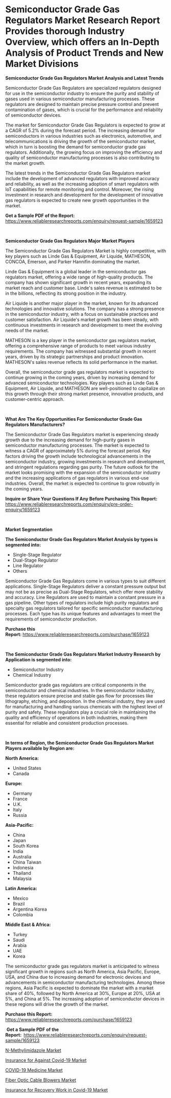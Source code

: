 <p><h1>Semiconductor Grade Gas Regulators Market Research Report Provides thorough Industry Overview, which offers an In-Depth Analysis of Product Trends and New Market Divisions</h1></p><p><strong>Semiconductor Grade Gas Regulators Market Analysis and Latest Trends</strong></p>
<p><p>Semiconductor Grade Gas Regulators are specialized regulators designed for use in the semiconductor industry to ensure the purity and stability of gases used in various semiconductor manufacturing processes. These regulators are designed to maintain precise pressure control and prevent contamination of gases, which is crucial for the performance and reliability of semiconductor devices.</p><p>The market for Semiconductor Grade Gas Regulators is expected to grow at a CAGR of 5.2% during the forecast period. The increasing demand for semiconductors in various industries such as electronics, automotive, and telecommunications is driving the growth of the semiconductor market, which in turn is boosting the demand for semiconductor grade gas regulators. Additionally, the growing focus on improving the efficiency and quality of semiconductor manufacturing processes is also contributing to the market growth.</p><p>The latest trends in the Semiconductor Grade Gas Regulators market include the development of advanced regulators with improved accuracy and reliability, as well as the increasing adoption of smart regulators with IoT capabilities for remote monitoring and control. Moreover, the rising investment in research and development for the development of innovative gas regulators is expected to create new growth opportunities in the market.</p></p>
<p><strong>Get a Sample PDF of the Report:&nbsp;</strong> <a href="https://www.reliableresearchreports.com/enquiry/request-sample/1659123">https://www.reliableresearchreports.com/enquiry/request-sample/1659123</a></p>
<p>&nbsp;</p>
<p><strong>Semiconductor Grade Gas Regulators Major Market Players</strong></p>
<p><p>The Semiconductor Grade Gas Regulators Market is highly competitive, with key players such as Linde Gas & Equipment, Air Liquide, MATHESON, CONCOA, Emerson, and Parker Hannifin dominating the market. </p><p>Linde Gas & Equipment is a global leader in the semiconductor gas regulators market, offering a wide range of high-quality products. The company has shown significant growth in recent years, expanding its market reach and customer base. Linde's sales revenue is estimated to be in the billions, reflecting its strong position in the industry.</p><p>Air Liquide is another major player in the market, known for its advanced technologies and innovative solutions. The company has a strong presence in the semiconductor industry, with a focus on sustainable practices and customer satisfaction. Air Liquide's market growth has been steady, with continuous investments in research and development to meet the evolving needs of the market.</p><p>MATHESON is a key player in the semiconductor gas regulators market, offering a comprehensive range of products to meet various industry requirements. The company has witnessed substantial growth in recent years, driven by its strategic partnerships and product innovation. MATHESON's sales revenue reflects its solid performance in the market.</p><p>Overall, the semiconductor grade gas regulators market is expected to continue growing in the coming years, driven by increasing demand for advanced semiconductor technologies. Key players such as Linde Gas & Equipment, Air Liquide, and MATHESON are well-positioned to capitalize on this growth through their strong market presence, innovative products, and customer-centric approach.</p></p>
<p>&nbsp;</p>
<p><strong>What Are The Key Opportunities For Semiconductor Grade Gas Regulators Manufacturers?</strong></p>
<p><p>The Semiconductor Grade Gas Regulators market is experiencing steady growth due to the increasing demand for high-purity gases in semiconductor manufacturing processes. The market is expected to witness a CAGR of approximately 5% during the forecast period. Key factors driving the growth include technological advancements in the semiconductor industry, growing investments in research and development, and stringent regulations regarding gas purity. The future outlook for the market looks promising with the expansion of the semiconductor industry and the increasing applications of gas regulators in various end-use industries. Overall, the market is expected to continue to grow robustly in the coming years.</p></p>
<p><strong>Inquire or Share Your Questions If Any Before Purchasing This Report:</strong> <a href="https://www.reliableresearchreports.com/enquiry/pre-order-enquiry/1659123">https://www.reliableresearchreports.com/enquiry/pre-order-enquiry/1659123</a></p>
<p>&nbsp;</p>
<p><strong>Market Segmentation</strong></p>
<p><strong>The Semiconductor Grade Gas Regulators Market Analysis by types is segmented into:</strong></p>
<p><ul><li>Single-Stage Regulator</li><li>Dual-Stage Regulator</li><li>Line Regulator</li><li>Others</li></ul></p>
<p><p>Semiconductor Grade Gas Regulators come in various types to suit different applications. Single-Stage Regulators deliver a constant pressure output but may not be as precise as Dual-Stage Regulators, which offer more stability and accuracy. Line Regulators are used to maintain a constant pressure in a gas pipeline. Other types of regulators include high purity regulators and specialty gas regulators tailored for specific semiconductor manufacturing processes. Each type has its unique features and advantages to meet the requirements of semiconductor production.</p></p>
<p><strong>Purchase this Report:&nbsp;</strong><a href="https://www.reliableresearchreports.com/purchase/1659123">https://www.reliableresearchreports.com/purchase/1659123</a></p>
<p>&nbsp;</p>
<p><strong>The Semiconductor Grade Gas Regulators Market Industry Research by Application is segmented into:</strong></p>
<p><ul><li>Semiconductor Industry</li><li>Chemical Industry</li></ul></p>
<p><p>Semiconductor grade gas regulators are critical components in the semiconductor and chemical industries. In the semiconductor industry, these regulators ensure precise and stable gas flow for processes like lithography, etching, and deposition. In the chemical industry, they are used for manufacturing and handling various chemicals with the highest level of purity and safety. These regulators play a crucial role in maintaining the quality and efficiency of operations in both industries, making them essential for reliable and consistent production processes.</p></p>
<p>&nbsp;</p>
<p><strong>In terms of Region, the Semiconductor Grade Gas Regulators Market Players available by Region are:</strong></p>
<p>
    <p> <strong> North America: </strong>
        <ul>
            <li>United States</li>
            <li>Canada</li>
        </ul>
        </p> 
    <p> <strong> Europe: </strong>
        <ul>
            <li>Germany</li>
            <li>France</li>
            <li>U.K.</li>
            <li>Italy</li>
            <li>Russia</li>
        </ul>
        </p> 
    <p> <strong> Asia-Pacific: </strong>
        <ul>
            <li>China</li>
            <li>Japan</li>
            <li>South Korea</li>
            <li>India</li>
            <li>Australia</li>
            <li>China Taiwan</li>
            <li>Indonesia</li>
            <li>Thailand</li>
            <li>Malaysia</li>
        </ul>
        </p> 
    <p> <strong> Latin America: </strong>
        <ul>
            <li>Mexico</li>
            <li>Brazil</li>
            <li>Argentina Korea</li>
            <li>Colombia</li>
        </ul>
        </p> 
    <p> <strong> Middle East & Africa: </strong>
        <ul>
            <li>Turkey</li>
            <li>Saudi</li>
            <li>Arabia</li>
            <li>UAE</li>
            <li>Korea</li>
        </ul>
    </p>
    </p>
<p><p>The semiconductor grade gas regulators market is anticipated to witness significant growth in regions such as North America, Asia Pacific, Europe, USA, and China due to increasing demand for electronic devices and advancements in semiconductor manufacturing technologies. Among these regions, Asia Pacific is expected to dominate the market with a market share of 40%, followed by North America at 30%, Europe at 20%, USA at 5%, and China at 5%. The increasing adoption of semiconductor devices in these regions will drive the growth of the market.</p></p>
<p><strong>Purchase this Report: </strong><a href="https://www.reliableresearchreports.com/purchase/1659123">https://www.reliableresearchreports.com/purchase/1659123</a></p>
<p>&nbsp;<strong>Get a Sample PDF of the Report:&nbsp;&nbsp;</strong><a href="https://www.reliableresearchreports.com/enquiry/request-sample/1659123">https://www.reliableresearchreports.com/enquiry/request-sample/1659123</a></p>
<p><strong></strong></p>
<p><p><a href="https://github.com/PeterParrish5/Market-Research-Report-List-3/blob/main/n-methylimidazole-market.md">N-Methylimidazole Market</a></p><p><a href="https://medium.com/@patriciaknight1961/insurance-for-against-covid-19-market-size-reveals-the-best-marketing-channels-in-global-industry-d1052922ca0d">Insurance for Against Covid-19 Market</a></p><p><a href="https://medium.com/@patriciaknight1961/covid-19-medicine-market-insight-market-trends-growth-forecasted-from-2024-to-2031-750dfd3a6685">COVID-19 Medicine Market</a></p><p><a href="https://github.com/laholand/Market-Research-Report-List-1/blob/main/fiber-optic-cable-blowers-market.md">Fiber Optic Cable Blowers Market</a></p><p><a href="https://medium.com/@patriciaknight1961/insurance-for-recovery-work-in-covid-19-market-the-key-to-successful-business-strategy-forecast-5eb2f22fa52e">Insurance for Recovery Work in Covid-19 Market</a></p></p>